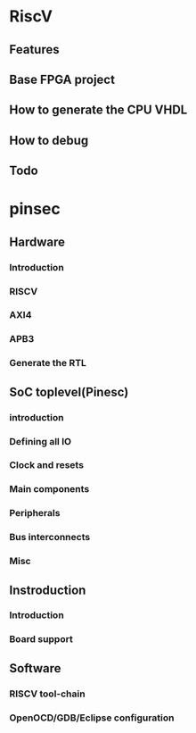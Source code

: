 # RiscV
## Features
## Base FPGA project
## How to generate the CPU VHDL
## How to debug
## Todo


# pinsec
## Hardware
### Introduction
### RISCV
### AXI4
### APB3
### Generate the RTL
## SoC toplevel(Pinesc)
### introduction
### Defining all IO
### Clock and resets
### Main components
### Peripherals
### Bus interconnects
### Misc
## Instroduction
### Introduction
### Board support
## Software
### RISCV tool-chain
### OpenOCD/GDB/Eclipse configuration